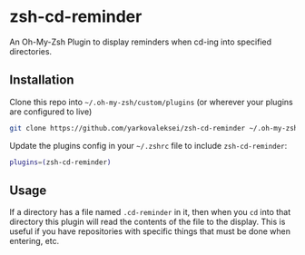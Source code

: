 # zsh-cd-reminder
An Oh-My-Zsh Plugin to display reminders when cd-ing into specified directories.

## Installation
Clone this repo into `~/.oh-my-zsh/custom/plugins` (or wherever your plugins are configured to live)

```bash
git clone https://github.com/yarkovaleksei/zsh-cd-reminder ~/.oh-my-zsh/custom/plugins/zsh-cd-reminder
```

Update the plugins config in your `~/.zshrc` file to include `zsh-cd-reminder`:

```bash
plugins=(zsh-cd-reminder)
```

## Usage
If a directory has a file named `.cd-reminder` in it, then when you `cd` into that directory
this plugin will read the contents of the file to the display. This is useful if you have
repositories with specific things that must be done when entering, etc.
